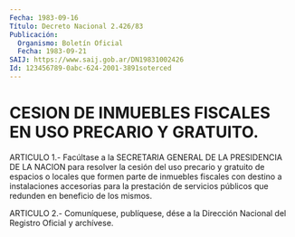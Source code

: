 ```yaml
---
Fecha: 1983-09-16
Título: Decreto Nacional 2.426/83
Publicación:
  Organismo: Boletín Oficial
  Fecha: 1983-09-21
SAIJ: https://www.saij.gob.ar/DN19831002426
Id: 123456789-0abc-624-2001-3891soterced
---
```

# CESION DE INMUEBLES FISCALES EN USO PRECARIO Y GRATUITO.

<a id="1"></a>
ARTICULO  1.-  Facúltase  a la SECRETARIA GENERAL DE LA PRESIDENCIA DE LA NACION para resolver  la  cesión  del uso precario y gratuito de espacios o locales que formen parte de  inmuebles  fiscales  con destino  a instalaciones accesorias para la prestación de servicios públicos que redunden en beneficio de los mismos.

<a id="2"></a>
ARTICULO  2.- Comuníquese, publíquese, dése a la Dirección Nacional del Registro Oficial y archívese.